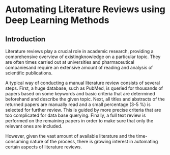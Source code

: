 # Automating Literature Reviews using Deep Learning Methods

## Introduction
Literature reviews play a crucial role in academic research, providing a comprehensive overview of existingknowledge on a particular topic. They are often times carried out at universities and pharmaceutical companiesand require an extensive amount of reading and analysis of scientific publications.

A typical way of conducting a manual literature review consists of several steps.
First, a huge database, such as PubMed, is queried for thousands of papers based on some keywords and basic criteria
that are determined beforehand and describe the given topic.
Next, all titles and abstracts of the returned papers are manually read and a small percentage (3-5 %) is selected
for further review. This is guided by more precise criteria that are too complicated for data base querying.
Finally, a full text review is performed on the remaining papers in order to make sure that only the relevant ones are
included.

However, given the vast amount of available literature and the time-consuming nature of the process,
there is growing interest in automating certain aspects of literature reviews.
